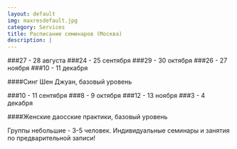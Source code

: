 ```yaml
---
layout: default
img: maxresdefault.jpg
category: Services
title: Расписание семинаров (Москва)
description: |
---
```


###27 - 28 августа
###24 - 25 сентября
###29 - 30 октября
###26 - 27 ноября
###10 - 11 декабря

####Синг Шен Джуан, базовый уровень

###10 - 11 сентября
###8 - 9 октября
###12 - 13 ноября
###3 - 4 декабря

####Женские даосские практики, базовый уровень

Группы небольшие - 3-5 человек.
Индивидуальные семинары и занятия по предварительной записи!
